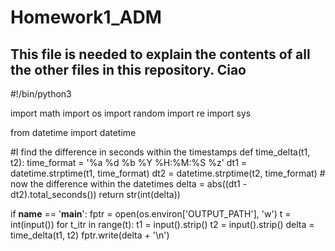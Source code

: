 # Homework1_ADM

## This file is needed to explain the contents of all the other files in this repository. Ciao
#!/bin/python3

import math
import os
import random
import re
import sys

from datetime import datetime

#I find the difference in seconds within the timestamps
def time_delta(t1, t2):
    time_format = '%a %d %b %Y %H:%M:%S %z'
    dt1 = datetime.strptime(t1, time_format)
    dt2 = datetime.strptime(t2, time_format)
    # now the difference within the datetimes
    delta = abs((dt1 - dt2).total_seconds())
    return str(int(delta))

if __name__ == '__main__':
    fptr = open(os.environ['OUTPUT_PATH'], 'w')
    t = int(input()) 
    for t_itr in range(t):
        t1 = input().strip()
        t2 = input().strip()
        delta = time_delta(t1, t2)
        fptr.write(delta + '\n') 

